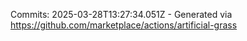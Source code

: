 Commits: 2025-03-28T13:27:34.051Z - Generated via https://github.com/marketplace/actions/artificial-grass
<br>
